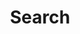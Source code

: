 ---
title: "Search" 
layout: "search"
# url: "/archive"
# description: "Description for Search"
summary: "search"
placeholder: "placeholder text in search input box"
---